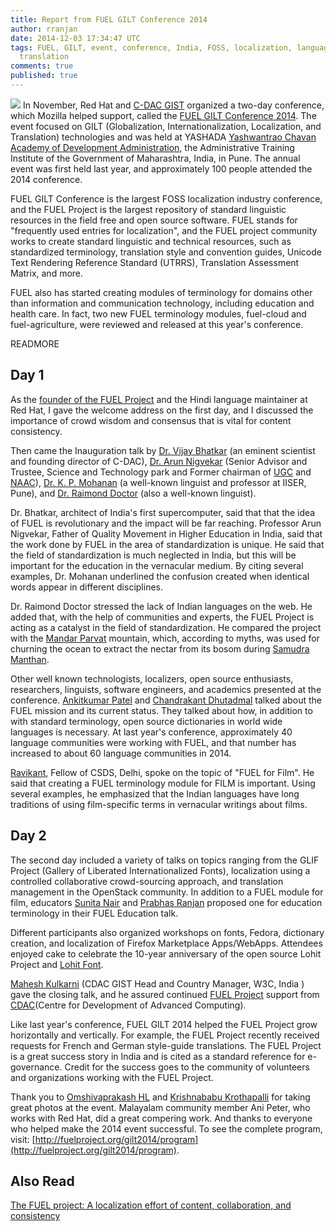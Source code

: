 ```yaml
---
title: Report from FUEL GILT Conference 2014
author: rranjan
date: 2014-12-03 17:34:47 UTC
tags: FUEL, GILT, event, conference, India, FOSS, localization, language, community,
  translation
comments: true
published: true
---
```


![](blog/fuel-logo.png) In November, Red Hat and [C-DAC GIST](http://cdac.in/) organized a two-day conference, which Mozilla helped support, called the [FUEL GILT Conference 2014](http://fuelproject.org/gilt2014/index). The event focused on GILT (Globalization, Internationalization, Localization, and Translation) technologies and was held at YASHADA [Yashwantrao Chavan Academy of Development Administration](http://www.yashada.org), the Administrative Training Institute of the Government of Maharashtra, India, in Pune. The annual event was first held last year, and approximately 100 people attended the 2014 conference. 

FUEL GILT Conference is the largest FOSS localization industry conference, and the FUEL Project is the largest repository of standard linguistic resources in the field free and open source software. FUEL stands for "frequently used entries for localization", and the FUEL project community works to create standard linguistic and technical resources, such as standardized terminology, translation style and convention guides, Unicode Text Rendering Reference Standard (UTRRS), Translation Assessment Matrix, and more.

FUEL also has started creating modules of terminology for domains other than information and communication technology, including education and health care. In fact, two new FUEL terminology modules, fuel-cloud and fuel-agriculture, were reviewed and released at this year's conference.

READMORE

## Day 1

As the [founder of the FUEL Project](http://fuelproject.org/gilt2014/speaker#Rajesh_Ranjan) and the Hindi language maintainer at Red Hat, I gave the welcome address on the first day, and I discussed the importance of crowd wisdom and consensus that is vital for content consistency. 

Then came the Inauguration talk by [Dr. Vijay Bhatkar](http://fuelproject.org/gilt2014/speaker#Vijay_Bhatkar) (an eminent scientist and founding director of C-DAC), [Dr. Arun Nigvekar](http://fuelproject.org/gilt2014/speaker#Arun_Nigavekar) (Senior Advisor and Trustee, Science and Technology park and Former chairman of [UGC](http://www.ugc.ac.in/) and [NAAC](http://www.naac.gov.in/)), [Dr. K. P. Mohanan](http://fuelproject.org/gilt2014/speaker#K_P_Mohanan) (a well-known linguist and professor at IISER, Pune), and [Dr. Raimond Doctor](http://fuelproject.org/gilt2014/speaker#Raiomond_Doctor) (also a well-known linguist). 

Dr. Bhatkar, architect of India's first supercomputer, said that that the idea of FUEL is revolutionary and the impact will be far reaching. Professor Arun Nigvekar, Father of Quality Movement in Higher Education in India, said that the work done by FUEL in the area of standardization is unique. He said that the field of standardization is much neglected in India, but this will be important for the education in the vernacular medium. By citing several examples, Dr. Mohanan underlined the confusion created when identical words appear in different disciplines. 

Dr. Raimond Doctor stressed the lack of Indian languages on the web. He added that, with the help of communities and experts, the FUEL Project is acting as a catalyst in the field of standardization. He compared the project with the [Mandar Parvat](http://en.wikipedia.org/wiki/Mandar_Parvat) mountain, which, according to myths, was used for churning the ocean to extract the nectar from its bosom during [Samudra Manthan](http://en.wikipedia.org/wiki/Samudra_manthan). 

Other well known technologists, localizers, open source enthusiasts, researchers, linguists, software engineers, and academics presented at the conference. [Ankitkumar Patel](http://fuelproject.org/gilt2014/speaker#Ankitkumar_Patel) and [Chandrakant Dhutadmal](http://fuelproject.org/gilt2014/speaker#Chandrakant_Dhutadmal) talked about the FUEL mission and its current status. They talked about how, in addition to with standard terminology, open source dictionaries in world wide languages is necessary. At  last year's conference, approximately 40 language communities were working with FUEL, and that number has increased to about 60 language communities in 2014. 

[Ravikant](http://fuelproject.org/gilt2014/speaker#Ravikant), Fellow of CSDS, Delhi, spoke on the topic of "FUEL for Film". He said that creating a FUEL terminology module for FILM is important. Using several examples, he emphasized that the Indian languages have long traditions of using film-specific terms in vernacular writings about films.
 
## Day 2

The second day included a variety of talks on topics ranging from the GLIF Project (Gallery of Liberated Internationalized Fonts), localization using a controlled collaborative crowd-sourcing approach, and translation management in the OpenStack community. In addition to a FUEL module for film, educators [Sunita Nair](http://fuelproject.org/gilt2014/speaker#Sunita_Nair) and [Prabhas Ranjan](http://fuelproject.org/gilt2014/speaker#Prabhas_Ranjan) proposed one for education terminology in their FUEL Education talk. 

Different participants also organized workshops on fonts, Fedora, dictionary creation, and localization of Firefox Marketplace Apps/WebApps. Attendees enjoyed cake to celebrate the 10-year anniversary of the open source Lohit Project and [Lohit Font](https://fedorahosted.org/lohit/). 

[Mahesh Kulkarni](http://fuelproject.org/gilt2014/speaker#Mahesh_Kulkarni) (CDAC GIST Head and Country Manager, W3C, India ) gave the closing talk, and he assured continued [FUEL Project](http://fuelproject.org/) support from [CDAC](http://cdac.in/)(Centre for Development of Advanced Computing). 

Like last year's conference, FUEL GILT 2014 helped the FUEL Project grow horizontally and vertically. For example, the FUEL Project recently received requests for French and German style-guide translations. The FUEL Project is a great success story in India and is cited as a standard reference for e-governance. Credit for the success goes to the community of volunteers and organizations working with the FUEL Project. 

Thank you to [Omshivaprakash HL](https://www.flickr.com/photos/fizflicks/sets/72157649280811071/) and [Krishnababu Krothapalli](https://www.flickr.com/photos/kkrisna/sets/72157647066368274/) for taking great photos at the event. Malayalam community member Ani Peter, who works with Red Hat, did a great compering work. And thanks to everyone who helped make the 2014 event successful. 
To see the complete program, visit: [http://fuelproject.org/gilt2014/program](http://fuelproject.org/gilt2014/program).

## Also Read

[The FUEL project: A localization effort of content, collaboration, and consistency](http://opensource.com/life/12/6/fuel-project)